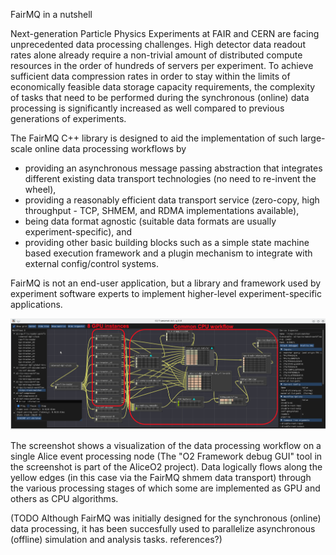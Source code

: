 FairMQ in a nutshell

Next-generation Particle Physics Experiments at FAIR and CERN are facing unprecedented data processing challenges. High detector data readout rates alone already require a non-trivial amount of distributed compute resources in the order of hundreds of servers per experiment. To achieve sufficient data compression rates in order to stay within the limits of economically feasible data storage capacity requirements, the complexity of tasks that need to be performed during the synchronous (online) data processing is significantly increased as well compared to previous generations of experiments.

The FairMQ C++ library is designed to aid the implementation of such large-scale online data processing workflows by
* providing an asynchronous message passing abstraction that integrates different existing data transport technologies (no need to re-invent the wheel),
* providing a reasonably efficient data transport service (zero-copy, high throughput - TCP, SHMEM, and RDMA implementations available),
* being data format agnostic (suitable data formats are usually experiment-specific), and
* providing other basic building blocks such as a simple state machine based execution framework and a plugin mechanism to integrate with external config/control systems.

FairMQ is not an end-user application, but a library and framework used by experiment software experts to implement higher-level experiment-specific applications.

![Screenshot of AliceO2 Debug GUI showing the data processing workflow of a single event processing node](./AliceO2DebugGUIScreenshotEPN.png)

The screenshot shows a visualization of the data processing workflow on a single Alice event processing node (The "O2 Framework debug GUI" tool in the screenshot is part of the AliceO2 project). Data logically flows along the yellow edges (in this case via the FairMQ shmem data transport) through the various processing stages of which some are implemented as GPU and others as CPU algorithms.

(TODO Although FairMQ was initially designed for the synchronous (online) data processing, it has been succesfully used to parallelize asynchronous (offline) simulation and analysis tasks. references?)
